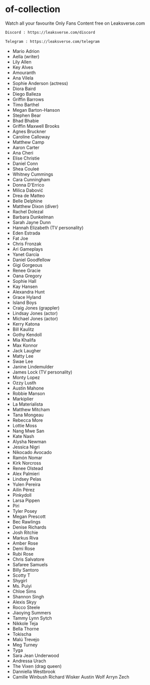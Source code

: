 # of-collection

Watch all your favourite Only Fans Content free on Leaksverse.com

```bash
Discord : https://leaksverse.com/discord

Telegram : https://leaksverse.com/telegram
```


- Mario Adrion
- Aella (writer)
- Lily Allen
- Key Alves
- Amouranth
- Ana Vilela
- Sophie Anderson (actress)
- Diora Baird
- Diego Balleza
- Griffin Barrows
- Timo Barthel
- Megan Barton-Hanson
- Stephen Bear
- Bhad Bhabie
- Griffin Maxwell Brooks
- Agnes Bruckner
- Caroline Calloway
- Matthew Camp
- Aaron Carter
- Ana Cheri
- Elise Christie
- Daniel Conn
- Shea Couleé
- Whitney Cummings
- Cara Cunningham
- Donna D'Errico
- Milica Dabović
- Drea de Matteo
- Belle Delphine
- Matthew Dixon (diver)
- Rachel Dolezal
- Barbara Dunkelman
- Sarah Jayne Dunn
- Hannah Elizabeth (TV personality)
- Eden Estrada
- Fat Joe
- Chris Fronzak
- Ari Gameplays
- Yanet García
- Daniel Goodfellow
- Gigi Gorgeous
- Renee Gracie
- Oana Gregory
- Sophie Hall
- Kay Hansen
- Alexandra Hunt
- Grace Hyland
- Island Boys
- Craig Jones (grappler)
- Lindsay Jones (actor)
- Michael Jones (actor)
- Kerry Katona
- Bill Kaulitz
- Gothy Kendoll
- Mia Khalifa
- Max Konnor
- Jack Laugher
- Matty Lee
- Swae Lee
- Janine Lindemulder
- James Lock (TV personality)
- Monty Lopez
- Ozzy Lusth
- Austin Mahone
- Robbie Manson
- Markiplier
- La Materialista
- Matthew Mitcham
- Tana Mongeau
- Rebecca More
- Lottie Moss
- Nang Mwe San
- Kate Nash
- Alysha Newman
- Jessica Nigri
- Nikocado Avocado
- Ramón Nomar
- Kirk Norcross
- Renee Olstead
- Alex Palmieri
- Lindsey Pelas
- Yulen Pereira
- Ailín Pérez
- Pinkydoll
- Larsa Pippen
- Piri
- Tyler Posey
- Megan Prescott
- Bec Rawlings
- Denise Richards
- Josh Ritchie
- Markus Riva
- Amber Rose
- Demi Rose
- Rubi Rose
- Chris Salvatore
- Safaree Samuels
- Billy Santoro
- Scotty T
- Shygirl
- Ms. Puiyi
- Chloe Sims
- Shannon Singh
- Alexis Skyy
- Rocco Steele
- Jiaoying Summers
- Tammy Lynn Sytch
- Nikkole Teja
- Bella Thorne
- Tokischa
- Malú Trevejo
- Meg Turney
- Tyga
- Sara Jean Underwood
- Andressa Urach
- The Vixen (drag queen)
- Danniella Westbrook
- Camille Winbush
Richard Wisker
Austin Wolf
Arryn Zech
